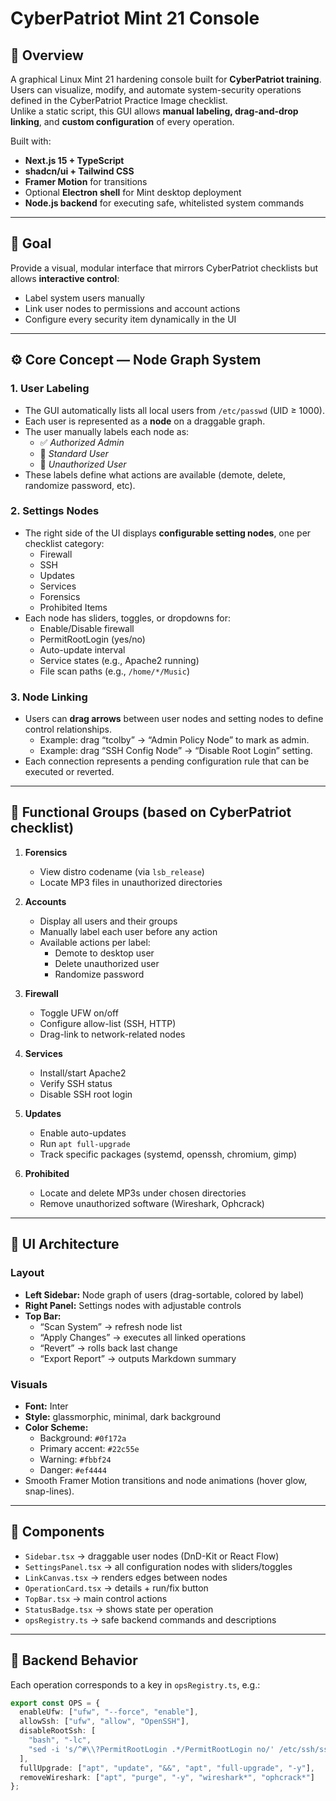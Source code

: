 # CyberPatriot Mint 21 Console

## 🧩 Overview
A graphical Linux Mint 21 hardening console built for **CyberPatriot training**.  
Users can visualize, modify, and automate system-security operations defined in the CyberPatriot Practice Image checklist.  
Unlike a static script, this GUI allows **manual labeling, drag-and-drop linking**, and **custom configuration** of every operation.

Built with:
- **Next.js 15 + TypeScript**
- **shadcn/ui + Tailwind CSS**
- **Framer Motion** for transitions
- Optional **Electron shell** for Mint desktop deployment
- **Node.js backend** for executing safe, whitelisted system commands

---

## 🎯 Goal
Provide a visual, modular interface that mirrors CyberPatriot checklists but allows **interactive control**:
- Label system users manually
- Link user nodes to permissions and account actions
- Configure every security item dynamically in the UI

---

## ⚙️ Core Concept — Node Graph System

### 1. User Labeling
- The GUI automatically lists all local users from `/etc/passwd` (UID ≥ 1000).  
- Each user is represented as a **node** on a draggable graph.
- The user manually labels each node as:
  - ✅ *Authorized Admin*  
  - 👤 *Standard User*  
  - 🚫 *Unauthorized User*
- These labels define what actions are available (demote, delete, randomize password, etc).

### 2. Settings Nodes
- The right side of the UI displays **configurable setting nodes**, one per checklist category:
  - Firewall
  - SSH
  - Updates
  - Services
  - Forensics
  - Prohibited Items
- Each node has sliders, toggles, or dropdowns for:
  - Enable/Disable firewall  
  - PermitRootLogin (yes/no)  
  - Auto-update interval  
  - Service states (e.g., Apache2 running)  
  - File scan paths (e.g., `/home/*/Music`)  

### 3. Node Linking
- Users can **drag arrows** between user nodes and setting nodes to define control relationships.  
  - Example: drag “tcolby” → “Admin Policy Node” to mark as admin.  
  - Example: drag “SSH Config Node” → “Disable Root Login” setting.  
- Each connection represents a pending configuration rule that can be executed or reverted.

---

## 🧠 Functional Groups (based on CyberPatriot checklist)

1. **Forensics**
   - View distro codename (via `lsb_release`)
   - Locate MP3 files in unauthorized directories

2. **Accounts**
   - Display all users and their groups
   - Manually label each user before any action
   - Available actions per label:
     - Demote to desktop user
     - Delete unauthorized user
     - Randomize password

3. **Firewall**
   - Toggle UFW on/off
   - Configure allow-list (SSH, HTTP)
   - Drag-link to network-related nodes

4. **Services**
   - Install/start Apache2
   - Verify SSH status
   - Disable SSH root login

5. **Updates**
   - Enable auto-updates
   - Run `apt full-upgrade`
   - Track specific packages (systemd, openssh, chromium, gimp)

6. **Prohibited**
   - Locate and delete MP3s under chosen directories
   - Remove unauthorized software (Wireshark, Ophcrack)

---

## 🧩 UI Architecture

### Layout
- **Left Sidebar:** Node graph of users (drag-sortable, colored by label)
- **Right Panel:** Settings nodes with adjustable controls
- **Top Bar:**  
  - “Scan System” → refresh node list  
  - “Apply Changes” → executes all linked operations  
  - “Revert” → rolls back last change  
  - “Export Report” → outputs Markdown summary

### Visuals
- **Font:** Inter  
- **Style:** glassmorphic, minimal, dark background  
- **Color Scheme:**  
  - Background: `#0f172a`  
  - Primary accent: `#22c55e`  
  - Warning: `#fbbf24`  
  - Danger: `#ef4444`  
- Smooth Framer Motion transitions and node animations (hover glow, snap-lines).

---

## 🧰 Components

- `Sidebar.tsx` → draggable user nodes (DnD-Kit or React Flow)
- `SettingsPanel.tsx` → all configuration nodes with sliders/toggles
- `LinkCanvas.tsx` → renders edges between nodes
- `OperationCard.tsx` → details + run/fix button
- `TopBar.tsx` → main control actions
- `StatusBadge.tsx` → shows state per operation
- `opsRegistry.ts` → safe backend commands and descriptions

---

## 🔐 Backend Behavior

Each operation corresponds to a key in `opsRegistry.ts`, e.g.:

```ts
export const OPS = {
  enableUfw: ["ufw", "--force", "enable"],
  allowSsh: ["ufw", "allow", "OpenSSH"],
  disableRootSsh: [
    "bash", "-lc",
    "sed -i 's/^#\\?PermitRootLogin .*/PermitRootLogin no/' /etc/ssh/sshd_config && systemctl reload ssh"
  ],
  fullUpgrade: ["apt", "update", "&&", "apt", "full-upgrade", "-y"],
  removeWireshark: ["apt", "purge", "-y", "wireshark*", "ophcrack*"]
};
